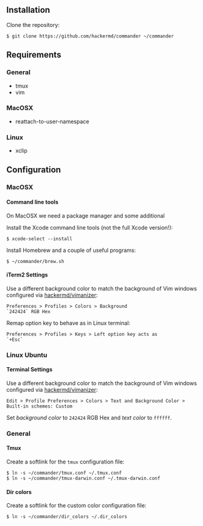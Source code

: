 ## Installation

Clone the repository:

    $ git clone https://github.com/hackermd/commander ~/commander

## Requirements

### General

* tmux
* vim

### MacOSX

* reattach-to-user-namespace

### Linux

* xclip

## Configuration

### MacOSX

#### Command line tools

On MacOSX we need a package manager and some additional 

Install the Xcode command line tools (not the full Xcode version!):

    $ xcode-select --install

Install Homebrew and a couple of useful programs:

    $ ~/commander/brew.sh

#### iTerm2 Settings

Use a different background color to match the background of Vim windows configured via [hackermd/vimanizer](https://github.com/hackermd/vimanizer):

    Preferences > Profiles > Colors > Background
    `242424` RGB Hex

Remap option key to behave as in Linux terminal:

    Preferences > Profiles > Keys > Left option key acts as
    `+Esc`

### Linux Ubuntu

#### Terminal Settings

Use a different background color to match the background of Vim windows configured via [hackermd/vimanizer](https://github.com/hackermd/vimanizer):

    Edit > Profile Preferences > Colors > Text and Background Color > Built-in schemes: Custom

Set *background color* to `242424` RGB Hex and *text color* to `ffffff`.

### General

#### Tmux

Create a softlink for the `tmux` configuration file:

    $ ln -s ~/commander/tmux.conf ~/.tmux.conf
    $ ln -s ~/commander/tmux-darwin.conf ~/.tmux-darwin.conf

#### Dir colors

Create a softlink for the custom color configuration file:

    $ ln -s ~/commander/dir_colors ~/.dir_colors


